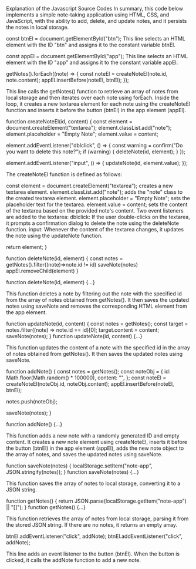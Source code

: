 Explanation of the Javascript Source Codes 
In summary, this code below  implements a simple note-taking application using HTML, CSS, and JavaScript, 
with the ability to add, delete, and update notes, and it persists the notes in local storage.

const btnEl = document.getElementById("btn");
This line selects an HTML element with the ID "btn" and assigns it to the constant variable btnEl.


const appEl = document.getElementById("app");
This line selects an HTML element with the ID "app" and assigns it to the constant variable appEl.

getNotes().forEach((note) => {
  const noteEl = createNoteEl(note.id, note.content);
  appEl.insertBefore(noteEl, btnEl);
});

This line calls the getNotes() function to retrieve an array of notes from local storage and then iterates over each note using forEach. 
Inside the loop, it creates a new textarea element for each note using the createNoteEl function and inserts it before the button (btnEl) in the app element (appEl).

function createNoteEl(id, content) {
  const element = document.createElement("textarea");
  element.classList.add("note");
  element.placeholder = "Empty Note";
  element.value = content;


  element.addEventListener("dblclick", () => {
    const warning = confirm("Do you want to delete this note?");
    if (warning) {
      deleteNote(id, element);
    }
  });

  element.addEventListener("input", () => {
    updateNote(id, element.value);
  });

  The createNoteEl function is defined as follows:

const element = document.createElement("textarea"); creates a new textarea element.
element.classList.add("note"); adds the "note" class to the created textarea element.
element.placeholder = "Empty Note"; sets the placeholder text for the textarea.
element.value = content; sets the content of the textarea based on the provided note's content.
Two event listeners are added to the textarea:
dblclick: If the user double-clicks on the textarea, it prompts a confirmation dialog to delete the note using the deleteNote function.
input: Whenever the content of the textarea changes, it updates the note using the updateNote function.

  return element;
}

function deleteNote(id, element) {
    const notes = getNotes().filter((note)=>note.id != id)
    saveNote(notes)
    appEl.removeChild(element)
}


function deleteNote(id, element) {...}

This function deletes a note by filtering out the note with the specified id from the array of notes obtained from getNotes().
It then saves the updated notes using saveNote and removes the corresponding HTML element from the app element.

function updateNote(id, content) {
  const notes = getNotes();
  const target = notes.filter((note) => note.id == id)[0];
  target.content = content;
  saveNote(notes);
}
function updateNote(id, content) {...}

This function updates the content of a note with the specified id in the array of notes obtained from getNotes(). It then saves the updated notes using saveNote.

function addNote() {
  const notes = getNotes();
  const noteObj = {
    id: Math.floor(Math.random() * 100000),
    content: "",
  };
  const noteEl = createNoteEl(noteObj.id, noteObj.content);
  appEl.insertBefore(noteEl, btnEl);

  notes.push(noteObj);

  saveNote(notes);
}

function addNote() {...}

This function adds a new note with a randomly generated ID and empty content. It creates a new note element using createNoteEl, 
inserts it before the button (btnEl) in the app element (appEl), adds the new note object to the array of notes, and saves the updated notes using saveNote.

function saveNote(notes) {
  localStorage.setItem("note-app", JSON.stringify(notes));
}
function saveNote(notes) {...}

This function saves the array of notes to local storage, converting it to a JSON string.

function getNotes() {
  return JSON.parse(localStorage.getItem("note-app") || "[]");
}
function getNotes() {...}

This function retrieves the array of notes from local storage, parsing it from the stored JSON string. If there are no notes, it returns an empty array.

btnEl.addEventListener("click", addNote);
btnEl.addEventListener("click", addNote);

This line adds an event listener to the button (btnEl). When the button is clicked, it calls the addNote function to add a new note.

